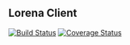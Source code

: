 ## Lorena Client

[![Build Status](https://travis-ci.com/lorena-ssi/lorena-cli.svg?branch=master)](https://travis-ci.com/lorena-ssi/lorena-cli)
[![Coverage Status](https://coveralls.io/repos/github/lorena-ssi/lorena-cli/badge.svg?branch=master)](https://coveralls.io/github/lorena-ssi/lorena-cli?branch=master)

